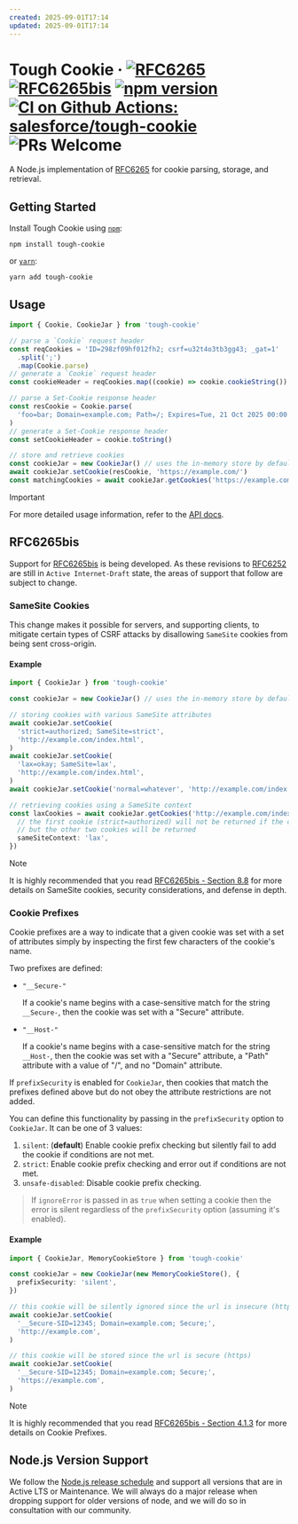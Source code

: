 ```yaml
---
created: 2025-09-01T17:14
updated: 2025-09-01T17:14
---
```

# Tough Cookie &middot; [![RFC6265][rfc6265-badge]][rfc6265-tracker] [![RFC6265bis][rfc6265bis-badge]][rfc6265bis-tracker] [![npm version][npm-badge]][npm-repo] [![CI on Github Actions: salesforce/tough-cookie][ci-badge]][ci-url] ![PRs Welcome][prs-welcome-badge]

A Node.js implementation of [RFC6265][rfc6265-tracker] for cookie parsing, storage, and retrieval.

## Getting Started

Install Tough Cookie using [`npm`][npm-repo]:

```shell
npm install tough-cookie
```

or [`yarn`][yarn-repo]:

```shell
yarn add tough-cookie
```

## Usage

```typescript
import { Cookie, CookieJar } from 'tough-cookie'

// parse a `Cookie` request header
const reqCookies = 'ID=298zf09hf012fh2; csrf=u32t4o3tb3gg43; _gat=1'
  .split(';')
  .map(Cookie.parse)
// generate a `Cookie` request header
const cookieHeader = reqCookies.map((cookie) => cookie.cookieString()).join(';')

// parse a Set-Cookie response header
const resCookie = Cookie.parse(
  'foo=bar; Domain=example.com; Path=/; Expires=Tue, 21 Oct 2025 00:00:00 GMT',
)
// generate a Set-Cookie response header
const setCookieHeader = cookie.toString()

// store and retrieve cookies
const cookieJar = new CookieJar() // uses the in-memory store by default
await cookieJar.setCookie(resCookie, 'https://example.com/')
const matchingCookies = await cookieJar.getCookies('https://example.com/')
```

> [!IMPORTANT]
> For more detailed usage information, refer to the [API docs](./api/docs/tough-cookie.md).

## RFC6265bis

Support for [RFC6265bis][rfc6265bis-tracker] is being developed. As these revisions to [RFC6252][rfc6265-tracker] are
still in `Active Internet-Draft` state, the areas of support that follow are subject to change.

### SameSite Cookies

This change makes it possible for servers, and supporting clients, to mitigate certain types of CSRF
attacks by disallowing `SameSite` cookies from being sent cross-origin.

#### Example

```typescript
import { CookieJar } from 'tough-cookie'

const cookieJar = new CookieJar() // uses the in-memory store by default

// storing cookies with various SameSite attributes
await cookieJar.setCookie(
  'strict=authorized; SameSite=strict',
  'http://example.com/index.html',
)
await cookieJar.setCookie(
  'lax=okay; SameSite=lax',
  'http://example.com/index.html',
)
await cookieJar.setCookie('normal=whatever', 'http://example.com/index.html')

// retrieving cookies using a SameSite context
const laxCookies = await cookieJar.getCookies('http://example.com/index.html', {
  // the first cookie (strict=authorized) will not be returned if the context is 'lax'
  // but the other two cookies will be returned
  sameSiteContext: 'lax',
})
```

> [!NOTE]
> It is highly recommended that you read [RFC6265bis - Section 8.8][samesite-implementation] for more details on SameSite cookies, security considerations, and defense in depth.

### Cookie Prefixes

Cookie prefixes are a way to indicate that a given cookie was set with a set of attributes simply by
inspecting the first few characters of the cookie's name.

Two prefixes are defined:

- `"__Secure-"`

  If a cookie's name begins with a case-sensitive match for the string `__Secure-`, then the cookie was set with a "Secure" attribute.

- `"__Host-"`

  If a cookie's name begins with a case-sensitive match for the string `__Host-`, then the cookie was set with a "Secure" attribute, a "Path" attribute with a value of "/", and no "Domain" attribute.

If `prefixSecurity` is enabled for `CookieJar`, then cookies that match the prefixes defined above but do
not obey the attribute restrictions are not added.

You can define this functionality by passing in the `prefixSecurity` option to `CookieJar`. It can be one of 3 values:

1. `silent`: (**default**) Enable cookie prefix checking but silently fail to add the cookie if conditions are not met.
2. `strict`: Enable cookie prefix checking and error out if conditions are not met.
3. `unsafe-disabled`: Disable cookie prefix checking.

> If `ignoreError` is passed in as `true` when setting a cookie then the error is silent regardless of the `prefixSecurity` option (assuming it's enabled).

#### Example

```typescript
import { CookieJar, MemoryCookieStore } from 'tough-cookie'

const cookieJar = new CookieJar(new MemoryCookieStore(), {
  prefixSecurity: 'silent',
})

// this cookie will be silently ignored since the url is insecure (http)
await cookieJar.setCookie(
  '__Secure-SID=12345; Domain=example.com; Secure;',
  'http://example.com',
)

// this cookie will be stored since the url is secure (https)
await cookieJar.setCookie(
  '__Secure-SID=12345; Domain=example.com; Secure;',
  'https://example.com',
)
```

> [!NOTE]
> It is highly recommended that you read [RFC6265bis - Section 4.1.3][cookie-prefixes-implementation] for more details on Cookie Prefixes.

## Node.js Version Support

We follow the [Node.js release schedule](https://github.com/nodejs/Release#release-schedule) and support
all versions that are in Active LTS or Maintenance. We will always do a major release when dropping support
for older versions of node, and we will do so in consultation with our community.

[npm-badge]: https://img.shields.io/npm/v/tough-cookie.svg?style=flat
[npm-repo]: https://www.npmjs.com/package/tough-cookie
[ci-badge]: https://github.com/salesforce/tough-cookie/actions/workflows/ci.yaml/badge.svg
[ci-url]: https://github.com/salesforce/tough-cookie/actions/workflows/ci.yaml
[rfc6265-badge]: https://img.shields.io/badge/RFC-6265-flat?labelColor=000000&color=666666
[rfc6265-tracker]: https://datatracker.ietf.org/doc/rfc6265/
[rfc6265bis-badge]: https://img.shields.io/badge/RFC-6265bis-flat?labelColor=000000&color=666666
[rfc6265bis-tracker]: https://datatracker.ietf.org/doc/draft-ietf-httpbis-rfc6265bis/
[samesite-implementation]: https://datatracker.ietf.org/doc/html/draft-ietf-httpbis-rfc6265bis-02#section-8.8
[cookie-prefixes-implementation]: https://datatracker.ietf.org/doc/html/draft-ietf-httpbis-rfc6265bis-02#section-4.1.3
[prs-welcome-badge]: https://img.shields.io/badge/PRs-welcome-brightgreen.svg
[yarn-repo]: https://yarnpkg.com/package?name=tough-cookie
